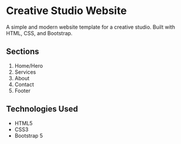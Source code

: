 # Creative Studio Website

A simple and modern website template for a creative studio. Built with HTML, CSS, and Bootstrap.

## Sections

1. Home/Hero
2. Services
3. About
4. Contact
5. Footer

## Technologies Used

- HTML5
- CSS3
- Bootstrap 5
